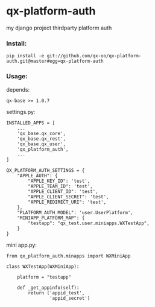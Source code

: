 # qx-platform-auth

my django project thirdparty platform auth

### Install:

    pip install -e git://github.com/qx-oo/qx-platform-auth.git@master#egg=qx-platform-auth

### Usage:

depends:

    qx-base >= 1.0.7

settings.py:

    INSTALLED_APPS = [
        ...
        'qx_base.qx_core',
        'qx_base.qx_rest',
        'qx_base.qx_user',
        'qx_platform_auth',
        ...
    ]

    QX_PLATFORM_AUTH_SETTINGS = {
        "APPLE_AUTH": {
            "APPLE_KEY_ID": 'test',
            "APPLE_TEAM_ID": 'test',
            "APPLE_CLIENT_ID": 'test',
            "APPLE_CLIENT_SECRET": 'test',
            "APPLE_REDIRECT_URI": 'test',
        },
        "PLATFORM_AUTH_MODEL": 'user.UserPlatform',
        "MINIAPP_PLATFORM_MAP": {
            "testapp": "qx_test.user.miniapps.WXTestApp",
        }
    }

mini app.py:

    from qx_platform_auth.minapps import WXMiniApp

    class WXTestApp(WXMiniApp):

        platform = "testapp"

        def _get_appinfo(self):
            return ('appid_test',
                    'appid_secret')

